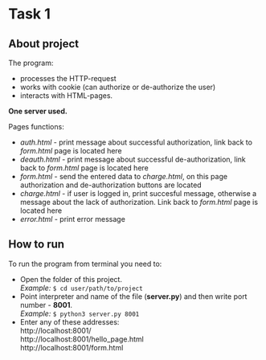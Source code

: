 # Task 1 
## About project
The program:  
* processes the HTTP-request
* works with cookie (can authorize or de-authorize the user)
* interacts with HTML-pages.

__One server used.__  
  
    
Pages functions:
* _auth.html_ - print message about successful authorization, link back to _form.html_ page is located here
* _deauth.html_ - print message about successful de-authorization, link back to _form.html_ page is located here
* _form.html_ - send the entered data to _charge.html_, on this page authorization and de-authorization buttons are located
* _charge.html_ - if user is logged in, print succesful message, otherwise a message about the lack of authorization. Link back to _form.html_ page is located here
* _error.html_ - print error message

## How to run
To run the program from terminal you need to:
* Open the folder of this project.  
_Example:_
`$ cd user/path/to/project`
* Point interpreter and name of the file (__server.py__) and then write port number - __8001__.  
_Example:_
`$ python3 server.py 8001`
* Enter any of these addresses:  
http://localhost:8001/  
http://localhost:8001/hello_page.html  
http://localhost:8001/form.html  
